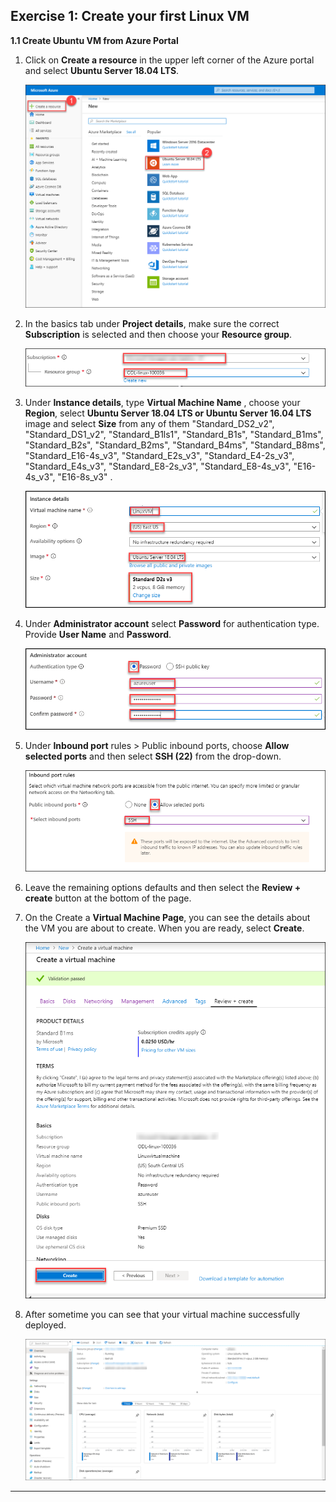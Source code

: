  Exercise 1: Create your first Linux VM
 --------------------------------------


**1.1 Create Ubuntu VM from Azure Portal**

1. Click on **Create a resource** in the upper left corner of the Azure portal and select **Ubuntu Server 18.04 LTS**.<br/>

   <img src="images/ubuntunew.png"/><br/>

2. In the basics tab under **Project details**, make sure the correct **Subscription** is selected and then choose your **Resource       group**.<br/>

    <img src="images/suscription.png"/><br/>

3. Under **Instance details**, type **Virtual Machine Name** , choose your **Region**, select **Ubuntu Server 18.04 LTS or Ubuntu Server   16.04 LTS** image and select **Size** from any of them "Standard_DS2_v2", "Standard_DS1_v2", "Standard_B1ls1", "Standard_B1s",  "Standard_B1ms", "Standard_B2s", "Standard_B2ms", "Standard_B4ms", "Standard_B8ms", "Standard_E16-4s_v3", "Standard_E2s_v3",  "Standard_E4-2s_v3", "Standard_E4s_v3", "Standard_E8-2s_v3", "Standard_E8-4s_v3", "E16-4s_v3", "E16-8s_v3" .<br/>

     <img src="images/vmname.png"/><br/>

4. Under **Administrator account** select **Password** for authentication type. Provide **User Name** and **Password**.<br/>

     <img src="images/adminp.png"/><br/>

5. Under **Inbound port** rules > Public inbound ports, choose **Allow selected ports** and then select **SSH (22)** from the drop-down.<br/>

     <img src="images/portssh.png"/><br/>

6. Leave the remaining options defaults and then select the **Review + create** button at the bottom of the page.<br/>

7. On the Create a **Virtual Machine Page**, you can see the details about the VM you are about to create. When you are ready, select        **Create**.<br/>
 
      <img src="images/validation.png"/><br>
      
 8. After sometime you can see that your virtual machine successfully deployed.  
 
     <img src="images/overview.png"/><br>
      
--------------------------------------------------------------------------------------------------
